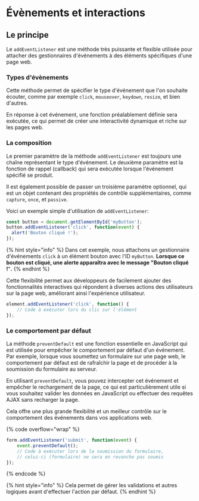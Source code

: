 # Évènements et interactions

## Le principe&#x20;

Le `addEventListener` est une méthode très puissante et flexible utilisée pour attacher des gestionnaires d'événements à des éléments spécifiques d'une page web.&#x20;

### Types d'évènements

Cette méthode permet de spécifier le type d'événement que l'on souhaite écouter, comme par exemple `click`, `mouseover`, `keydown`, `resize`, et bien d'autres.&#x20;

En réponse à cet événement, une fonction préalablement définie sera exécutée, ce qui permet de créer une interactivité dynamique et riche sur les pages web.

### La composition

Le premier paramètre de la méthode `addEventListener` est toujours une chaîne représentant le type d'événement. Le deuxième paramètre est la fonction de rappel (callback) qui sera exécutée lorsque l'événement spécifié se produit.&#x20;

Il est également possible de passer un troisième paramètre optionnel, qui est un objet contenant des propriétés de contrôle supplémentaires, comme `capture`, `once`, et `passive`.

Voici un exemple simple d'utilisation de `addEventListener`:

```javascript
const button = document.getElementById('myButton');
button.addEventListener('click', function(event) {
  alert('Bouton cliqué !');
});
```

{% hint style="info" %}
Dans cet exemple, nous attachons un gestionnaire d'événements `click` à un élément bouton avec l'ID `myButton`. **Lorsque ce bouton est cliqué, une alerte apparaîtra avec le message "Bouton cliqué !**"**.**&#x20;
{% endhint %}

Cette flexibilité permet aux développeurs de facilement ajouter des fonctionnalités interactives qui répondent à diverses actions des utilisateurs sur la page web, améliorant ainsi l'expérience utilisateur.

```javascript
element.addEventListener('click', function() {
    // Code à exécuter lors du clic sur l'élément
});
```

### Le comportement par défaut

La méthode `preventDefault` est une fonction essentielle en JavaScript qui est utilisée pour empêcher le comportement par défaut d'un événement. Par exemple, lorsque vous soumettez un formulaire sur une page web, le comportement par défaut est de rafraîchir la page et de procéder à la soumission du formulaire au serveur.&#x20;

En utilisant `preventDefault`, vous pouvez intercepter cet événement et empêcher le rechargement de la page, ce qui est particulièrement utile si vous souhaitez valider les données en JavaScript ou effectuer des requêtes AJAX sans recharger la page.&#x20;

Cela offre une plus grande flexibilité et un meilleur contrôle sur le comportement des événements dans vos applications web.

{% code overflow="wrap" %}
```javascript
form.addEventListener('submit', function(event) {
    event.preventDefault();
    // Code à exécuter lors de la soumission du formulaire, 
    // celui-ci (formulaire) ne sera en revanche pas soumis
});
```
{% endcode %}

{% hint style="info" %}
Cela permet de gérer les validations et autres logiques avant d'effectuer l'action par défaut.
{% endhint %}
